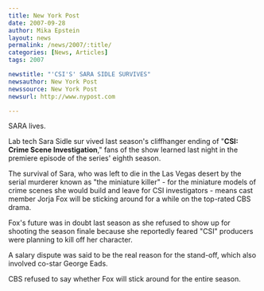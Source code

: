 ```yaml
---
title: New York Post 
date: 2007-09-28
author: Mika Epstein
layout: news
permalink: /news/2007/:title/
categories: [News, Articles]
tags: 2007

newstitle: "'CSI'S' SARA SIDLE SURVIVES"
newsauthor: New York Post 
newssource: New York Post 
newsurl: http://www.nypost.com 

---
```


SARA lives.

Lab tech Sara Sidle sur vived last season's cliffhanger ending of "**CSI: Crime Scene Investigation**," fans of the show learned last night in the premiere episode of the series' eighth season.

The survival of Sara, who was left to die in the Las Vegas desert by the serial murderer known as "the miniature killer" - for the miniature models of crime scenes she would build and leave for CSI investigators - means cast member Jorja Fox will be sticking around for a while on the top-rated CBS drama.

Fox's future was in doubt last season as she refused to show up for shooting the season finale because she reportedly feared "CSI" producers were planning to kill off her character.

A salary dispute was said to be the real reason for the stand-off, which also involved co-star George Eads.

CBS refused to say whether Fox will stick around for the entire season. 